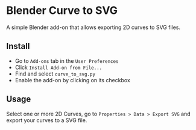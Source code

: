 # Blender Curve to SVG

A simple Blender add-on that
allows exporting 2D curves to SVG files.


## Install

- Go to `Add-ons` tab in the `User Preferences`
- Click `Install Add-on from File...`
- Find and select `curve_to_svg.py`
- Enable the add-on by clicking on its checkbox


## Usage

Select one or more 2D Curves,
go to `Properties > Data > Export SVG`
and export your curves to a SVG file.
